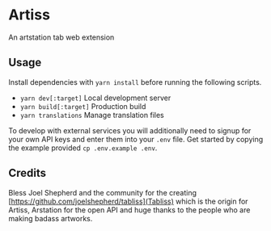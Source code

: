 # Artiss

An artstation tab web extension

## Usage

Install dependencies with `yarn install` before running the following scripts.

- `yarn dev[:target]` Local development server
- `yarn build[:target]` Production build
- `yarn translations` Manage translation files

To develop with external services you will additionally need to signup for your own API keys
and enter them into your `.env` file. Get started by copying the example provided `cp .env.example .env`.

## Credits

Bless Joel Shepherd and the community for the creating [https://github.com/joelshepherd/tabliss](Tabliss) which is the origin for Artiss, Arstation for the open API and huge thanks to the people who are making badass artworks.
